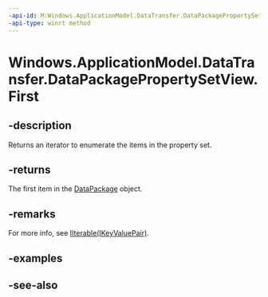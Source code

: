 ----api-id: M:Windows.ApplicationModel.DataTransfer.DataPackagePropertySetView.First
-api-type: winrt method
---<!-- Method syntaxpublic Windows.Foundation.Collections.IIterator<Windows.Foundation.Collections.IKeyValuePair<string, object>> First()--># Windows.ApplicationModel.DataTransfer.DataPackagePropertySetView.First## -descriptionReturns an iterator to enumerate the items in the property set.## -returnsThe first item in the [DataPackage](datapackage.md) object.## -remarksFor more info, see [IIterable(IKeyValuePair)](../windows.foundation.collections/iiterable_1.md).## -examples## -see-also